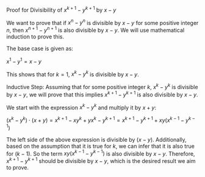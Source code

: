 Proof for Divisibility of $x^{k+1} - y^{k+1}$ by $x - y$

We want to prove that if $x^n - y^n$ is divisible by $x - y$ for some positive integer $n$, then $x^{n+1} - y^{n+1}$ is
also divisible by $x - y$. We will use mathematical induction to prove this.

The base case is given as:

$x^1 - y^1 = x - y$

This shows that for $k = 1$, $x^k - y^k$ is divisible by $x - y$.

Inductive Step: Assuming that for some positive integer $k$, $x^k - y^k$ is divisible by $x - y$, we will prove that this implies $x^{k+1} - y^{k+1}$ is also divisible by $x - y$.

We start with the expression $x^{k} - y^{k}$ and multiply it by $x + y$:

$(x^k - y^k) \cdot (x + y) = x^{k+1} - xy^k + yx^k - y^{k+1} = x^{k+1} - y^{k+1} + xy(x^{k-1} - y^{k-1})$

The left side of the above expression is divisible by $(x - y)$. Additionally, based on the assumption that it 
is true for $k$, we can infer that it is also true for $(k - 1)$. So the term $xy(x^{k-1} - y^{k-1})$ is also divisible by
$x - y$. Therefore, $x^{k+1} - y^{k+1}$ should be divisible by $x - y$, which is the desired result we aim to prove.

